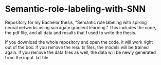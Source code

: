 # Semantic-role-labeling-with-SNN

Repository for my Bachelor thesis, "Semantic role labeling with spiking neural networks using surrogate gradient learning."
This includes the code, the pdf file, and all data and results that I used to write the thesis.

If you download the whole repository and open the code, it will work right out of the box.
If you remove the results files, the models will be trained again. If you remove the data files as well, the data will be newly generated from the input .txt file.
